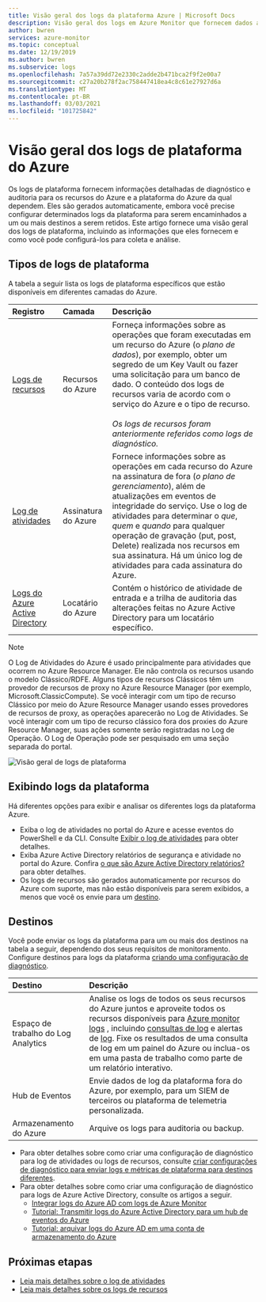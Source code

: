 ```yaml
---
title: Visão geral dos logs da plataforma Azure | Microsoft Docs
description: Visão geral dos logs em Azure Monitor que fornecem dados avançados e frequentes sobre a operação de um recurso do Azure.
author: bwren
services: azure-monitor
ms.topic: conceptual
ms.date: 12/19/2019
ms.author: bwren
ms.subservice: logs
ms.openlocfilehash: 7a57a39dd72e2330c2adde2b471bca2f9f2e00a7
ms.sourcegitcommit: c27a20b278f2ac758447418ea4c8c61e27927d6a
ms.translationtype: MT
ms.contentlocale: pt-BR
ms.lasthandoff: 03/03/2021
ms.locfileid: "101725842"
---
```

# <a name="overview-of-azure-platform-logs"></a>Visão geral dos logs de plataforma do Azure
Os logs de plataforma fornecem informações detalhadas de diagnóstico e auditoria para os recursos do Azure e a plataforma do Azure da qual dependem. Eles são gerados automaticamente, embora você precise configurar determinados logs da plataforma para serem encaminhados a um ou mais destinos a serem retidos. Este artigo fornece uma visão geral dos logs de plataforma, incluindo as informações que eles fornecem e como você pode configurá-los para coleta e análise.

## <a name="types-of-platform-logs"></a>Tipos de logs de plataforma
A tabela a seguir lista os logs de plataforma específicos que estão disponíveis em diferentes camadas do Azure.

| Registro | Camada | Descrição |
|:---|:---|:---|
| [Logs de recursos](./resource-logs.md) | Recursos do Azure | Forneça informações sobre as operações que foram executadas em um recurso do Azure (o *plano de dados*), por exemplo, obter um segredo de um Key Vault ou fazer uma solicitação para um banco de dado. O conteúdo dos logs de recursos varia de acordo com o serviço do Azure e o tipo de recurso.<br><br>*Os logs de recursos foram anteriormente referidos como logs de diagnóstico.*  |
| [Log de atividades](../essentials/activity-log.md) | Assinatura do Azure | Fornece informações sobre as operações em cada recurso do Azure na assinatura de fora (*o plano de gerenciamento*), além de atualizações em eventos de integridade do serviço. Use o log de atividades para determinar o _que_, _quem_ e _quando_ para qualquer operação de gravação (put, post, Delete) realizada nos recursos em sua assinatura. Há um único log de atividades para cada assinatura do Azure. |
| [Logs do Azure Active Directory](../../active-directory/reports-monitoring/overview-reports.md) | Locatário do Azure |  Contém o histórico de atividade de entrada e a trilha de auditoria das alterações feitas no Azure Active Directory para um locatário específico.   |

> [!NOTE]
> O Log de Atividades do Azure é usado principalmente para atividades que ocorrem no Azure Resource Manager. Ele não controla os recursos usando o modelo Clássico/RDFE. Alguns tipos de recursos Clássicos têm um provedor de recursos de proxy no Azure Resource Manager (por exemplo, Microsoft.ClassicCompute). Se você interagir com um tipo de recurso Clássico por meio do Azure Resource Manager usando esses provedores de recursos de proxy, as operações aparecerão no Log de Atividades. Se você interagir com um tipo de recurso clássico fora dos proxies do Azure Resource Manager, suas ações somente serão registradas no Log de Operação. O Log de Operação pode ser pesquisado em uma seção separada do portal.

![Visão geral de logs de plataforma](media/platform-logs-overview/logs-overview.png)




## <a name="viewing-platform-logs"></a>Exibindo logs da plataforma
Há diferentes opções para exibir e analisar os diferentes logs da plataforma Azure.

- Exiba o log de atividades no portal do Azure e acesse eventos do PowerShell e da CLI. Consulte [Exibir o log de atividades](../essentials/activity-log.md#view-the-activity-log) para obter detalhes. 
- Exiba Azure Active Directory relatórios de segurança e atividade no portal do Azure. Confira [o que são Azure Active Directory relatórios?](../../active-directory/reports-monitoring/overview-reports.md)  para obter detalhes.
- Os logs de recursos são gerados automaticamente por recursos do Azure com suporte, mas não estão disponíveis para serem exibidos, a menos que você os envie para um [destino](#destinations). 

## <a name="destinations"></a>Destinos
Você pode enviar os logs da plataforma para um ou mais dos destinos na tabela a seguir, dependendo dos seus requisitos de monitoramento. Configure destinos para logs da plataforma [criando uma configuração de diagnóstico](../essentials/diagnostic-settings.md).

| Destino | Descrição |
|:---|:---|
| Espaço de trabalho do Log Analytics | Analise os logs de todos os seus recursos do Azure juntos e aproveite todos os recursos disponíveis para [Azure monitor logs](../logs/data-platform-logs.md) , incluindo [consultas de log](../logs/log-query-overview.md) e alertas de [log](../alerts/alerts-log.md). Fixe os resultados de uma consulta de log em um painel do Azure ou inclua-os em uma pasta de trabalho como parte de um relatório interativo. |  |
| Hub de Eventos | Envie dados de log da plataforma fora do Azure, por exemplo, para um SIEM de terceiros ou plataforma de telemetria personalizada.
| Armazenamento do Azure | Arquive os logs para auditoria ou backup. |

- Para obter detalhes sobre como criar uma configuração de diagnóstico para log de atividades ou logs de recursos, consulte [criar configurações de diagnóstico para enviar logs e métricas de plataforma para destinos diferentes](../essentials/diagnostic-settings.md). 
- Para obter detalhes sobre como criar uma configuração de diagnóstico para logs de Azure Active Directory, consulte os artigos a seguir.
  - [Integrar logs do Azure AD com logs de Azure Monitor](../../active-directory/reports-monitoring/howto-integrate-activity-logs-with-log-analytics.md)
  - [Tutorial: Transmitir logs do Azure Active Directory para um hub de eventos do Azure](../../active-directory/reports-monitoring/tutorial-azure-monitor-stream-logs-to-event-hub.md)
  - [Tutorial: arquivar logs do Azure AD em uma conta de armazenamento do Azure](../../active-directory/reports-monitoring/quickstart-azure-monitor-route-logs-to-storage-account.md)



## <a name="next-steps"></a>Próximas etapas

* [Leia mais detalhes sobre o log de atividades](../essentials/activity-log.md)
* [Leia mais detalhes sobre os logs de recursos](./resource-logs.md)